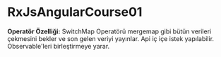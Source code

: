 # RxJsAngularCourse01

**Operatör Özelliği:** SwitchMap Operatörü mergemap gibi bütün verileri çekmesini bekler ve son gelen veriyi yayınlar. Api iç içe istek yapılabilir. Observable'leri birleştirmeye yarar.
